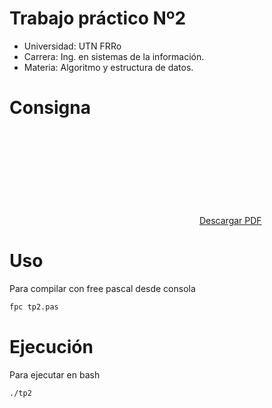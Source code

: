 # Trabajo práctico Nº2 

- Universidad: UTN FRRo
- Carrera: Ing. en sistemas de la información.
- Materia: Algoritmo y estructura de datos.

# Consigna

<object data="https://github.com/jgornati/tp2-algoritmo/blob/master/TP2%20-%202017.pdf" type="application/pdf" width="700px" height="700px">
    <embed src="https://github.com/jgornati/tp2-algoritmo/blob/master/TP2%20-%202017.pdf">
       <a href="https://github.com/jgornati/tp2-algoritmo/blob/master/TP2%20-%202017.pdf">Descargar PDF</a>
    </embed>
</object>

# Uso

Para compilar con free pascal desde consola
```sh
fpc tp2.pas
```

# Ejecución

Para ejecutar en bash

```sh
./tp2
```
